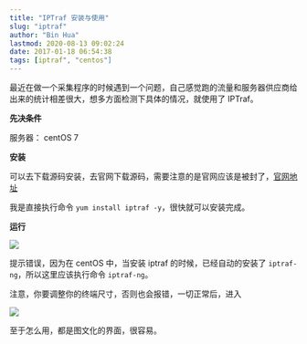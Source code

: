 ```yaml
---
title: "IPTraf 安装与使用"
slug: "iptraf"
author: "Bin Hua"
lastmod: 2020-08-13 09:02:24
date: 2017-01-18 06:54:38
tags: [iptraf", "centos"]
---
```


最近在做一个采集程序的时候遇到一个问题，自己感觉跑的流量和服务器供应商给出来的统计相差很大，想多方面检测下具体的情况，就使用了 IPTraf。

**先决条件**

服务器： centOS 7

**安装**

可以去下载源码安装，去官网下载源码，需要注意的是官网应该是被封了，[官网地址](http://iptraf.seul.org/)

我是直接执行命令 `yum install iptraf -y`，很快就可以安装完成。

**运行**

![](/imgs/iptraf-01.png)

提示错误，因为在 centOS 中，当安装 iptraf 的时候，已经自动的安装了 `iptraf-ng`，所以这里应该执行命令 `iptraf-ng`。

注意，你要调整你的终端尺寸，否则也会报错，一切正常后，进入

![](/imgs/iptraf-02.png)

至于怎么用，都是图文化的界面，很容易。
